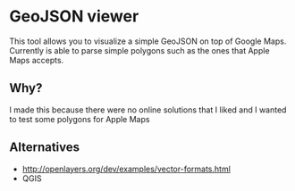 GeoJSON viewer
==============

This tool allows you to visualize a simple GeoJSON on top of Google Maps. Currently is able to parse simple polygons such as
the ones that Apple Maps accepts.

## Why?

I made this because there were no online solutions that I liked and I wanted to test some polygons for Apple Maps

## Alternatives
* http://openlayers.org/dev/examples/vector-formats.html
* QGIS
